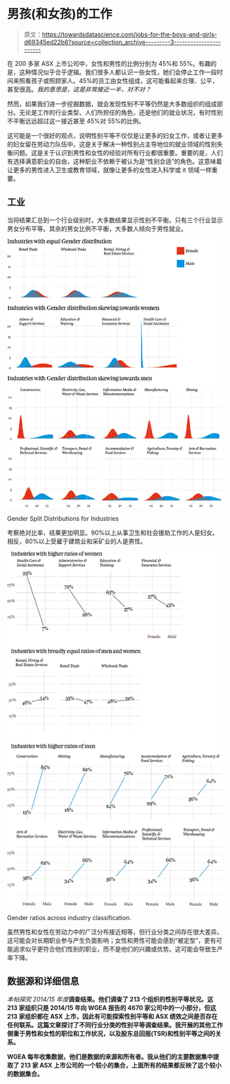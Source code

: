 # 男孩(和女孩)的工作

> 原文：<https://towardsdatascience.com/jobs-for-the-boys-and-girls-d69345ed22b8?source=collection_archive---------3----------------------->

在 200 多家 ASX 上市公司中，女性和男性的比例分别为 45%和 55%。有趣的是，这种情况似乎合乎逻辑。我们很多人都认识一些女性，她们会停止工作一段时间来照看孩子或照顾家人。45%的员工由女性组成，这可能看起来合理、公平，甚至很高。*我的意思是，这是非常接近一半，对不对？*

然而，如果我们进一步挖掘数据，就会发现性别不平等仍然是大多数组织的组成部分。无论是工作的行业类型、人们所担任的角色，还是他们的就业状况，有时性别不平衡远远超过这一接近甚至 45%对 55%的比例。

这可能是一个很好的观点，说明性别平等不仅仅是让更多的妇女工作，或者让更多的妇女留在劳动力队伍中。这是关于解决一种性别占主导地位的就业领域的性别失衡问题。这是关于认识到男性和女性的经验对所有行业都很重要。重要的是，人们有选择满意职业的自由，这种职业不依赖于被认为是“性别合适”的角色。这意味着让更多的男性进入卫生或教育领域，就像让更多的女性进入科学或 it 领域一样重要。

## 工业

当将结果汇总到一个行业级别时，大多数结果显示性别不平衡。只有三个行业显示男女分布平等。其余的男女比例不平衡，大多数人倾向于男性就业。

![](img/0c6bfa4085c83e942df5cff70c44ecb4.png)

Gender Split Distributions for Industries

考察绝对比率，结果更加明显。90%以上从事卫生和社会援助工作的人是妇女。相反，80%以上受雇于建筑业和采矿业的人是男性。

![](img/c023f2613d17e25492ca672705b53b82.png)

Gender ratios across industry classification.

虽然男性和女性在劳动力中的广泛分布接近相等，但行业分类之间存在很大差异。这可能会对长期职业参与产生负面影响；女性和男性可能会感到“被定型”，更有可能追求似乎更符合他们性别的职业，而不是他们的兴趣或优势。这可能会导致生产率下降。

## 数据源和详细信息

*本帖探究 2014/15 年度*[](https://www.wgea.gov.au/)**调查结果。他们调查了 213 个组织的性别平等状况。这 213 家组织只是 2014/15 年向 WGEA 报告的 4670 家公司中的一小部分，但这 213 家组织都在 ASX 上市，因此有可能探索性别平等和 ASX 绩效之间是否存在任何联系。这篇文章探讨了不同行业分类的性别平等调查结果。我开展的其他工作侧重于男性和女性的职位和工作状况，以及股东总回报(TSR)和性别平等之间的关系。**

**WGEA 每年收集数据，他们是数据的来源和所有者。我从他们的主要数据集中提取了 213 家 ASX 上市公司的一个较小的集合，上面所有的结果都反映了这个较小的数据集合。**
